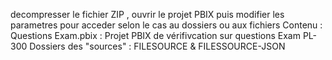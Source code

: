decompresser le fichier ZIP , ouvrir le projet PBIX puis modifier les parametres pour acceder selon le cas au dossiers ou aux fichiers
Contenu : 
Questions Exam.pbix      : Projet PBIX de vérifivcation sur questions Exam PL-300
Dossiers des "sources"   : FILESOURCE & FILESSOURCE-JSON
